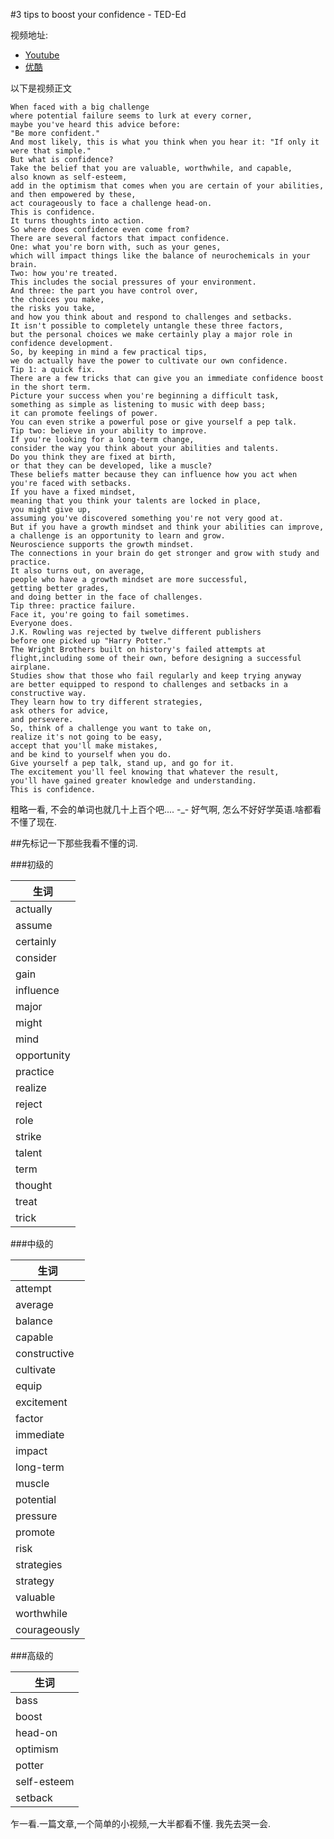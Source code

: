 #3 tips to boost your confidence - TED-Ed


视频地址: 

 - [Youtube](https://www.youtube.com/watch?v=l_NYrWqUR40)
 - [优酷](http://v.youku.com/v_show/id_XMTQwMzc5NjYzNg==.html)

以下是视频正文

```
When faced with a big challenge   
where potential failure seems to lurk at every corner, 
maybe you've heard this advice before: 
"Be more confident." 
And most likely, this is what you think when you hear it: "If only it were that simple." 
But what is confidence? 
Take the belief that you are valuable, worthwhile, and capable, 
also known as self-esteem, 
add in the optimism that comes when you are certain of your abilities, 
and then empowered by these, 
act courageously to face a challenge head-on. 
This is confidence. 
It turns thoughts into action. 
So where does confidence even come from? 
There are several factors that impact confidence. 
One: what you're born with, such as your genes, 
which will impact things like the balance of neurochemicals in your brain. 
Two: how you're treated. 
This includes the social pressures of your environment. 
And three: the part you have control over, 
the choices you make, 
the risks you take, 
and how you think about and respond to challenges and setbacks. 
It isn't possible to completely untangle these three factors, 
but the personal choices we make certainly play a major role in confidence development. 
So, by keeping in mind a few practical tips, 
we do actually have the power to cultivate our own confidence. 
Tip 1: a quick fix. 
There are a few tricks that can give you an immediate confidence boost in the short term. 
Picture your success when you're beginning a difficult task, 
something as simple as listening to music with deep bass; 
it can promote feelings of power. 
You can even strike a powerful pose or give yourself a pep talk. 
Tip two: believe in your ability to improve. 
If you're looking for a long-term change, 
consider the way you think about your abilities and talents. 
Do you think they are fixed at birth, 
or that they can be developed, like a muscle? 
These beliefs matter because they can influence how you act when you're faced with setbacks. 
If you have a fixed mindset, 
meaning that you think your talents are locked in place, 
you might give up, 
assuming you've discovered something you're not very good at. 
But if you have a growth mindset and think your abilities can improve, 
a challenge is an opportunity to learn and grow. 
Neuroscience supports the growth mindset. 
The connections in your brain do get stronger and grow with study and practice. 
It also turns out, on average, 
people who have a growth mindset are more successful, 
getting better grades, 
and doing better in the face of challenges. 
Tip three: practice failure. 
Face it, you're going to fail sometimes. 
Everyone does. 
J.K. Rowling was rejected by twelve different publishers 
before one picked up "Harry Potter." 
The Wright Brothers built on history's failed attempts at flight,including some of their own, before designing a successful airplane. 
Studies show that those who fail regularly and keep trying anyway 
are better equipped to respond to challenges and setbacks in a constructive way. 
They learn how to try different strategies, 
ask others for advice, 
and persevere. 
So, think of a challenge you want to take on, 
realize it's not going to be easy, 
accept that you'll make mistakes, 
and be kind to yourself when you do. 
Give yourself a pep talk, stand up, and go for it. 
The excitement you'll feel knowing that whatever the result, 
you'll have gained greater knowledge and understanding. 
This is confidence. 
```

粗略一看, 不会的单词也就几十上百个吧.... -_- 
好气啊, 怎么不好好学英语.啥都看不懂了现在.


##先标记一下那些我看不懂的词.

###初级的

   生词      |
 ------------|
  actually   |
  assume     |
  certainly  |
  consider   |
  gain       |
  influence  |
  major      |
  might      |
  mind       |
  opportunity |
  practice    |
  realize     |
  reject      |
  role        |
  strike      |
  talent      |
  term        |
  thought     |
  treat       |
  trick       |
 
###中级的


   生词           |
-----------------|
  attempt        |
  average        |
  balance        |
  capable        |
  constructive   |
  cultivate      |
  equip          |
  excitement     |
  factor         |
  immediate      |
  impact         |
  long-term      |
  muscle         |
  potential      |
  pressure       |
  promote        |
  risk           |
  strategies     |
  strategy       |
  valuable       |
  worthwhile     |
  courageously   |
 
###高级的

   生词       |
--------------|
 bass         |
 boost        |
 head-on      |   
 optimism     |
 potter       |
 self-esteem  |
 setback      |


乍一看.一篇文章,一个简单的小视频,一大半都看不懂. 我先去哭一会.

